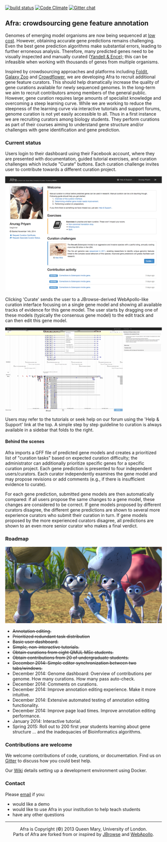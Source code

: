[![build status](https://secure.travis-ci.org/yeban/afra.svg?branch=master)](https://travis-ci.org/yeban/afra)
[![Code Climate](https://codeclimate.com/github/yeban/afra/badges/gpa.svg)](https://codeclimate.com/github/yeban/afra)
[![Gitter chat](https://badges.gitter.im/gitterHQ/gitter.png)](https://gitter.im/yeban/afra)

## Afra: crowdsourcing gene feature annotation

Genomes of emerging model organisms are now being sequenced at [low cost](http://www.genome.gov/images/content/cost_genome.jpg).
However, obtaining accurate gene predictions remains challenging.  Even the
best gene prediction algorithms make substantial errors, leading to further
erroneous analysis. Therefore, many predicted genes need to be visually
inspected and manually curated ([Yandell & Ence](http://www.nature.com/nrg/journal/v13/n5/full/nrg3174.html)); this can be infeasible when working with thousands of genes from multiple organisms.

Inspired by crowdsourcing approaches and platforms including
[Foldit](http://fold.it/), [Galaxy Zoo](http://www.galaxyzoo.org/) and
[Crowdflower](http://www.crowdflower.com/), we are developing Afra to recruit
additional gene feature curators.  This should help dramatically increase
the quality of gene curations available for newly sequenced genomes. In the
long-term we aim to recruit contributors among members of the general public.
However, gene curation requires large amounts of specialist knowledge and
overcoming a steep learning curve. While we are working to reduce the steepness
of the learning curve via interactive tutorials and support forums, genome
curation is not yet easily accessible to all. Thus in a first instance we are
recruiting curators among biology students. They perform curations as part of
their courses aiming to understand gene structure and/or challenges with gene
identification and gene prediction.

### Current status

Users login to their dashboard using their Facebook account, where they are
presented with documentation, guided tutorial exercises, and curation challenges which include "Curate" buttons.
Each curation challenge invites user to contribute towards a different curation project.

![user dashboard](www/img/readme/dashboard.png)

Clicking 'Curate' sends the user to a JBrowse-derived WebApollo-like curation interface
focusing on a single gene model and showing all available tracks of
evidence for this gene model. The user starts by dragging one of these
models (typically the consensus gene model) to the edit track and can
then edit this gene model.

![curation interface](www/img/readme/curate.png)

Users may refer to the tutorials or seek help on our forum using the 'Help &
Support' link at the top. A simple step by step guideline to curation is always
available in a sidebar that folds to the right.

#### Behind the scenes

Afra imports a GFF file of predicted gene models and creates a prioritized list of "curation tasks"
based on expected curation difficulty; the administrator can additionally prioritize specific genes
for a specific curation project. Each gene prediction is presented to four
independent users/curators. Each curator independently examines the gene model
and may propose revisions or add comments (e.g., if there is insufficient
evidence to curate).

For each gene prediction, submitted gene models are then automatically compared:
if all users propose the same changes to a gene model, these changes are
considered to be correct. If gene models proposed by different curators
disagree, the different gene predictions are shown to several more experience
curators who submit their curation in turn. If gene models proposed by the more
experienced curators disagree, all predictions are shown to an even more senior
curator who makes a final verdict.

### Roadmap

![at work](www/img/readme/at-work.png)

* ~~Annotation editing.~~
* ~~Prioritized redundant task distribution~~
* ~~Basic user dashboard.~~
* ~~Simple, non-interactive tutorials.~~
* ~~Obtain curations from eight QMUL MSc students.~~
* ~~Obtain contributions from 20 of undergraduate students.~~
* ~~December 2014: Simple editor synchronization between two tabs/windows.~~
* December 2014: Genome dashboard: Overview of contributions per genome. How many curations. How many pass auto-check.
* December 2014: Comments on curations.
* December 2014: Improve annotation editing experience. Make it more intuitive.
* December 2014: Extensive automated testing of annotation editing functionality.
* December 2014: Improve page load times. Improve annotation editing performance.
* January 2014: Interactive tutorial.
* Spring 2015: Roll out to 200 first year students learning about gene
  structure ... and the inadequacies of Bioinformatics algorithms.

### Contributions are welcome

We welcome contributions of code, curations, or documentation. Find us on
[Gitter](https://gitter.im/yeban/afra) to discuss how you could best help.

Our [Wiki](https://github.com/yeban/afra/wiki) details setting up a
development environment using Docker.

### Contact

Please [email](mailto:a.priyam@qmul.ac.uk) if you:
* would like a demo
* would like to use Afra in your institution to help teach students
* have any other questions

---

<p align="center">
Afra is Copyright (©) 2013 Queen Mary, University of London.
<br/>
Parts of Afra are forked from or inspired by <a href="http://jbrowse.org/">JBrowse</a> and <a href="http://genomearchitect.org/">WebApollo</a>.
</p>
